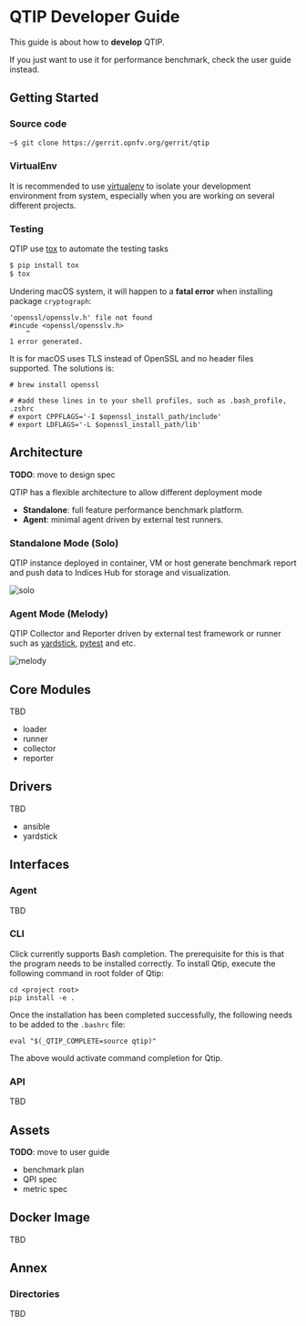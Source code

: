 # QTIP Developer Guide

This guide is about how to **develop** QTIP.

If you just want to use it for performance benchmark, check the user guide
instead.

## Getting Started

### Source code

```bash
~$ git clone https://gerrit.opnfv.org/gerrit/qtip
```

### VirtualEnv

It is recommended to use [virtualenv](https://virtualenv.pypa.io) to isolate
your development environment from system, especially when you are working on
several different projects.

### Testing

QTIP use [tox](https://tox.readthedocs.io) to automate the testing tasks

```bash
$ pip install tox
$ tox
```

Undering macOS system, it will happen to a **fatal error** when installing package `cryptograph`:

```
'openssl/opensslv.h' file not found
#incude <openssl/opensslv.h>
    ^
1 error generated.
```

It is for macOS uses TLS instead of OpenSSL and no header files supported. The solutions is:
``` code=bash
# brew install openssl

# #add these lines in to your shell profiles, such as .bash_profile, .zshrc
# export CPPFLAGS='-I $openssl_install_path/include'
# export LDFLAGS='-L $openssl_install_path/lib'
```

## Architecture

**TODO**: move to design spec

QTIP has a flexible architecture to allow different deployment mode

- **Standalone**: full feature performance benchmark platform.
- **Agent**: minimal agent driven by external test runners.

### Standalone Mode (Solo)

QTIP instance deployed in container, VM or host generate benchmark report and
push data to Indices Hub for storage and visualization.

![solo](https://wiki.opnfv.org/download/attachments/8687017/Standalone.png?api=v2)

### Agent Mode (Melody)

QTIP Collector and Reporter driven by external test framework or runner such as
[yardstick](https://wiki.opnfv.org/display/yardstick),
[pytest](http://doc.pytest.org/) and etc.

![melody](https://wiki.opnfv.org/download/attachments/8687017/Agent.png?api=v2)

## Core Modules

TBD

- loader
- runner
- collector
- reporter

## Drivers

TBD

- ansible
- yardstick

## Interfaces

### Agent

TBD

### CLI

Click currently supports Bash completion. The prerequisite for this is that the program
needs to be installed correctly. To install Qtip, execute the following command in root
folder of Qtip:

```
cd <project root>
pip install -e .

```

Once the installation has been completed successfully, the following needs to be added to
the `.bashrc` file:

```
eval "$(_QTIP_COMPLETE=source qtip)"
```

The above would activate command completion for Qtip.

### API

TBD

## Assets

**TODO**: move to user guide

- benchmark plan
- QPI spec
- metric spec

## Docker Image

TBD

## Annex

### Directories

TBD
